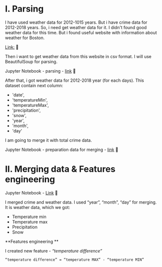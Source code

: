 # I. Parsing

I have used weather data for 2012-1015 years.  But i have crime data for 2012-2018 years. So, i need get weather data for it.
I didn't found good weather data for this time. But i found useful website with information about weather for Boston. 

[Link:](https://www.usclimatedata.com/climate/boston/massachusetts/united-states/usma0046/2012/1) :link:


Then i want to get weather data from this website in csv format. I will use BeautifulSoup for parsing. 

Jupyter Notebook - parsing - [link](https://github.com/OleksandrKosovan/predicting-boston-offense/blob/master/5-weather-data/1-parsing-for-weather-data.ipynb) :link:

After that, i got weather data for 2012-2018 year (for each days). This dataset contain next column:

- 'date', 
- 'temperatureMin', 
- 'temperatureMax', 
- 'precipitation', 
- 'snow',
- 'year', 
- 'month', 
- 'day'

I am going to merge it with total crime data.

Jupyter Notebook - preparation data for merging - [link](https://github.com/OleksandrKosovan/predicting-boston-offense/blob/master/5-weather-data/2-preparation-weather-data-for-merging.ipynb) :link:

# II. Merging data & Features engineering

Jupyter Notebook - [Link](https://github.com/OleksandrKosovan/predicting-boston-offense/blob/master/5-weather-data/2-preparation-weather-data-for-merging.ipynb) :link:

I merged crime and weather data. I used “year”, “month”, “day” for merging. It is weather data, which we got:
- Temperature min
- Temperature max
- Precipitation 
- Snow

**Features engineering **

I created new feature - *“temperature difference”*

`“temperature difference” = “temperature MAX” - “temperature MIN”`










